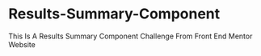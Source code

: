 # Results-Summary-Component
This Is A Results Summary Component Challenge From Front End Mentor Website
